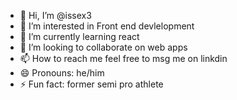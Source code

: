 - 👋 Hi, I’m @issex3
- 👀 I’m interested in Front end devlelopment
- 🌱 I’m currently learning react
- 💞️ I’m looking to collaborate on web apps
- 📫 How to reach me feel free to msg me on linkdin
- 😄 Pronouns: he/him
- ⚡ Fun fact: former semi pro athlete


